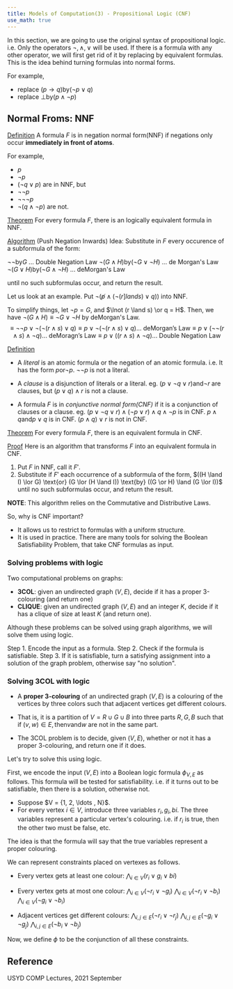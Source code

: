 ```yaml
---
title: Models of Computation(3) - Propositional Logic (CNF)
use_math: true
---
```


In this section, we are going to use the original syntax of propositional logic.
i.e. Only the operators $\lnot, \land, \lor$ will be used. If there is a formula with any other operator, we will first get rid of it by replacing by equivalent formulas. This is the idea behind turning formulas into normal forms.

For example,
- replace $(p \rightarrow q) \text{by} (\lnot p \lor q)$
- replace $\bot \text{by} (p \land \lnot p)$

## Normal Froms: NNF
<u>Definition</u>
A formula $F$ is in negation normal form(NNF) if negations only occur **immediately in front of atoms**.

For example,
- $p$
- $\lnot p$
- $(\lnot q \lor p)$
are in NNF, but
- $\lnot \lnot p$
- $\lnot \lnot \lnot p$
- $\lnot(q \land \lnot p)$
are not.

<u>Theorem</u>
For every formula $F$, there is an logically equivalent formula in NNF.

<u>Algorithm</u> (Push Negation Inwards)
Idea: Substitute in $F$ every occurence of a subformula of the form:

$\lnot \lnot \text{by} G$ ... Double Negation Law
$\lnot(G \land H) \text{by} (\lnot G \lor \lnot H)$ ... de Morgan's Law
$\lnot(G \lor H) \text{by} (\lnot G \land \lnot H)$ ... deMorgan's Law

until no such subformulas occur, and return the result.

Let us look at an example.
Put $\lnot(\not p \land (\lnot(r ]land s) \lor q))$ into NNF.

To simplify things, let $\lnot p = G$, and $\lnot (r \land s) \or q = H$.
Then, we have $\lnot (G \land H) \equiv \lnot G \lor \lnot H$ by deMorgan's Law.
$$
\equiv \lnot \lnot p \lor \lnot (\lnot (r \land s) \lor q)
\equiv p \lor \lnot (\lnot (r \land s) \lor q) \text{... deMorgan's Law}
\equiv p \lor (\lnot \lnot (r \land s) \land \lnot q) \text{... deMoragn's Law}
\equiv p \lor ((r \land s) \land \lnot q) \text{... Double Negation Law}
$$

<u>Definition</u>
- A *literal* is an atomic formula or the negation of an atomic formula.
i.e. It has the form $p \text{or} \lnot p$. $\lnot \lnot p$ is not a literal.

- A *clause* is a disjunction of literals or a literal.
eg. $(p \lor \lnot q \lor r) \text{and} \lnot r$ are clauses, but $(p \lor q) \land r$ is not a clause.

- A formula $F$ is in *conjunctive normal form(CNF)* if it is a conjunction of clauses or a clause.
eg. $(p \lor \lnot q \lor r) \land (\lnot p \lor r) \land q \land \lnot p$ is in CNF.
$p \land q \text{and} p \lor q$ is in CNF.
$(p \land q) \lor r$ is not in CNF. 

<u>Theorem</u>
For every formula $F$, there is an equivalent formula in CNF.

<u>Proof</u>
Here is an algorithm that transforms $F$ into an equivalent formula in CNF.
1. Put $F$ in NNF, call it $F'$.
2. Substitute if $F'$ each occurrence of a subformula of the form,
$((H \land I) \lor G) \text{or} (G \lor (H \land I)) \text{by} ((G \or H) \land (G \lor I))$ until no such subformulas occur, and return the result.

**NOTE**: This algorithm relies on the Commutative and Distributive Laws.

So, why is CNF important?
- It allows us to restrict to formulas with a uniform structure.
- It is used in practice. There are many tools for solving the Boolean Satisfiability Problem, that take CNF formulas as input.

### Solving problems with logic
Two computational problems on graphs:
- **3COL**: given an undirected graph $(V, E)$, decide if it has a proper 3-colouring (and return one)
- **CLIQUE**: given an undirected graph $(V, E)$ and an integer $K$, decide if it has a clique of size at least $K$ (and return one).

Although these problems can be solved using graph algorithms, we will solve them using logic.

Step 1. Encode the input as a formula.
Step 2. Check if the formula is satisfiable.
Step 3. If it is satisfiable, turn a satisfying assignment into a solution of the graph problem, otherwise say "no solution".

### Solving 3COL with logic
- A **proper 3-colouring** of an undirected graph $(V, E)$ is a colouring of the vertices by three colors such that adjacent vertices get different colours.

- That is, it is a partition of $V = R \cup G \cup B$ into three parts $R, G, B$ such that if $(v, w) \in E, \text{then} v \text{and} w$ are not in the same part.

- The 3COL problem is to decide, given $(V, E)$, whether or not it has a proper 3-colouring, and return one if it does.

Let's try to solve this using logic.

First, we encode the input $(V, E)$ into a Boolean logic formula $\phi_{V, E}$ as follows. This formula will be tested for satisfiability. i.e. if it turns out to be satisfiable, then there is a solution, otherwise not.

- Suppose $V = \{1, 2, \ldots , N}$.
- For every vertex $i \in V$, introduce three variables $r_{i}, g_{i}, b{i}$.
The three variables represent a particular vertex's colouring. i.e. if $r_{i}$ is true, then the other two must be false, etc.

The idea is that the formula will say that the true variables represent a proper colouring.

We can represent constraints placed on vertexes as follows.

- Every vertex gets at least one colour:
$\bigwedge_{i \in V}(r_{i} \lor g_{i} \lor b{i})$

- Every vertex gets at most one colour:
$\bigwedge_{i \in V}(\lnot r_{i} \lor \lnot g_{i})$
$\bigwedge_{i \in V}(\lnot r_{i} \lor \lnot b_{i})$
$\bigwedge_{i \in V}(\lnot g_{i} \lor \lnot b_{i})$

- Adjacent vertices get different colours:
$\bigwedge_{i, j \in E}(\lnot r_{i} \lor \lnot r_{j})$
$\bigwedge_{i, j \in E}(\lnot g_{i} \lor \lnot g_{j})$
$\bigwedge_{i, j \in E}(\lnot b_{i} \lor \lnot b_{j})$

Now, we define $\phi$ to be the conjunction of all these constraints.

## Reference
USYD COMP Lectures, 2021 September